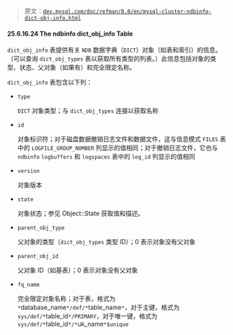 > 原文：[`dev.mysql.com/doc/refman/8.0/en/mysql-cluster-ndbinfo-dict-obj-info.html`](https://dev.mysql.com/doc/refman/8.0/en/mysql-cluster-ndbinfo-dict-obj-info.html)

#### 25.6.16.24 The ndbinfo dict_obj_info Table

`dict_obj_info` 表提供有关 `NDB` 数据字典（`DICT`）对象（如表和索引）的信息。 （可以查询 `dict_obj_types` 表以获取所有类型的列表。）此信息包括对象的类型、状态、父对象（如果有）和完全限定名称。

`dict_obj_info` 表包含以下列：

+   `type`

    `DICT` 对象类型；与 `dict_obj_types` 连接以获取名称

+   `id`

    对象标识符；对于磁盘数据撤销日志文件和数据文件，这与信息模式 `FILES` 表中的 `LOGFILE_GROUP_NUMBER` 列显示的值相同；对于撤销日志文件，它也与 `ndbinfo` `logbuffers` 和 `logspaces` 表中的 `log_id` 列显示的值相同

+   `version`

    对象版本

+   `state`

    对象状态；参见 Object::State 获取值和描述。

+   `parent_obj_type`

    父对象的类型（`dict_obj_types` 类型 ID）；0 表示对象没有父对象

+   `parent_obj_id`

    父对象 ID（如基表）；0 表示对象没有父对象

+   `fq_name`

    完全限定对象名称；对于表，格式为 `*`database_name`*/def/*`table_name`*`，对于主键，格式为 `sys/def/*`table_id`*/PRIMARY`，对于唯一键，格式为 `sys/def/*`table_id`*/*`uk_name`*$unique`
